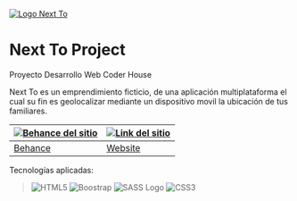 [![Logo Next To](https://hysmarcos.github.io/Next-To-Project/assets/logo.ico)](https://hysmarcos.github.io/Next-To-Project/)
# Next To Project
Proyecto Desarrollo Web Coder House

Next To es un emprendimiento ficticio, de una aplicación multiplataforma el cual su fin es geolocalizar mediante un dispositivo movil la ubicación de tus familiares.


[![Behance del sitio](https://i.imgur.com/Sntg5Ym.png)](https://www.behance.net/gallery/120496701/Web-Desing-Concept-Next-To-Project) | [![Link del sitio](https://i.imgur.com/ahejYUu.png)](https://hysmarcos.github.io/Next-To-Project/)
-|-
[Behance](https://www.behance.net/gallery/120496701/Web-Desing-Concept-Next-To-Project)| [Website](https://hysmarcos.github.io/Next-To-Project/)

Tecnologías aplicadas:

> ![HTML5](https://i.imgur.com/D6kqUIo.png)
> ![Boostrap](https://img.icons8.com/color/50/000000/bootstrap.png)
> ![SASS Logo](https://img.icons8.com/color/50/000000/sass.png)
> ![CSS3](https://i.imgur.com/HEKWY8n.png)
